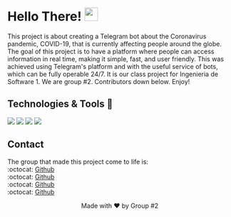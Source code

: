 # Hello There! <img src="https://raw.githubusercontent.com/MartinHeinz/MartinHeinz/master/wave.gif" width="30px">

<p>This project is about creating a Telegram bot about the Coronavirus pandemic, COVID-19, that is currently affecting people around the globe. The goal of this project is to have a platform where people can access information in real time, making it simple, fast, and user friendly. 
This was achieved using Telegram's platform and with the useful service of bots, which can be fully operable 24/7. It is our class project for Ingenieria de Software 1. We are group #2. Contributors down below. Enjoy!
</p>

## Technologies & Tools 🧰
![](https://img.shields.io/badge/Framework-.Net%20Core-red)
![](https://img.shields.io/badge/OS-Linux-brightgreen)
![](https://img.shields.io/badge/Editor-VSCode-yellow)
![](https://img.shields.io/badge/Code-C%23-blue)

## Contact
The group that made this project come to life is: <br>
:octocat: [Github](https://github.com/jcueva1109 "Jesus Cueva") <br>
:octocat: [Github](https://github.com/Siumauricio "Mauricio Siu") <br>
:octocat: [Github](https://github.com/JohnnieMiralda "Johnnie Miralda") <br>
:octocat: [Github](https://github.com/Landres20 "Andres Lopez") <br>


<p align="center">Made with ❤️ by Group #2 </p>